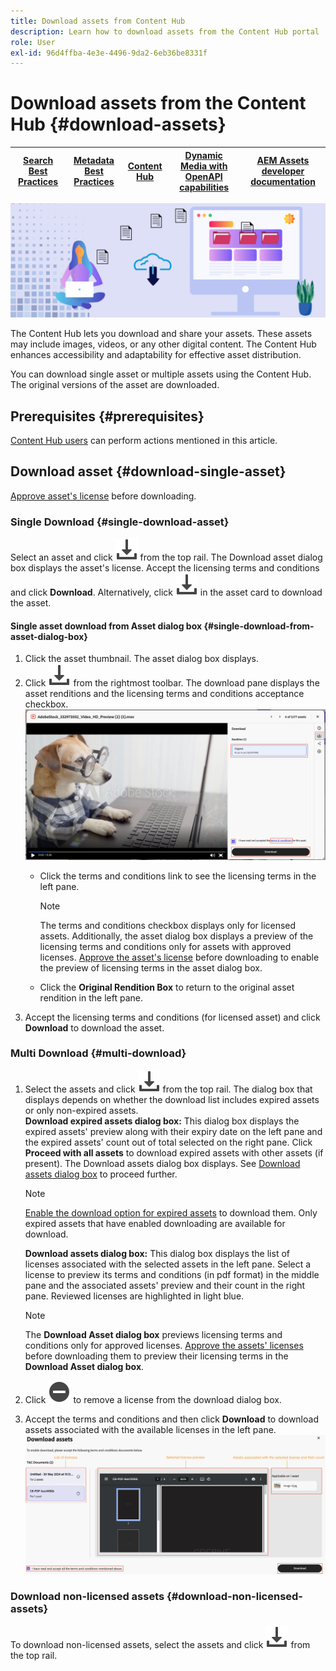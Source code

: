 ```yaml
---
title: Download assets from Content Hub
description: Learn how to download assets from the Content Hub portal
role: User
exl-id: 96d4ffba-4e3e-4496-9da2-6eb36be8331f
---
```

# Download assets from the Content Hub {#download-assets}

| [Search Best Practices](/help/assets/search-best-practices.md) |[Metadata Best Practices](/help/assets/metadata-best-practices.md)|[Content Hub](/help/assets/product-overview.md)|[Dynamic Media with OpenAPI capabilities](/help/assets/dynamic-media-open-apis-overview.md)|[AEM Assets developer documentation](https://developer.adobe.com/experience-cloud/experience-manager-apis/)|
| ------------- | --------------------------- |---------|----|-----|

<!-- ![Download assets](assets/download-asset.jpg) -->
![Download assets](assets/download-asset-genstudio.jpeg)

The Content Hub lets you download and share your assets. These assets may include images, videos, or any other digital content. The Content Hub enhances accessibility and adaptability for effective asset distribution.  

You can download single asset or multiple assets using the Content Hub. The original versions of the asset are downloaded.

## Prerequisites {#prerequisites}

[Content Hub users](deploy-content-hub.md#onboard-content-hub-users) can perform actions mentioned in this article.

## Download asset {#download-single-asset} 

[Approve asset's license](/help/assets/approve-assets-content-hub.md) before downloading.

### Single Download {#single-download-asset} 

Select an asset and click ![download](/help/assets/assets/download-icon.svg) from the top rail. The Download asset dialog box displays the asset's license. Accept the licensing terms and conditions and click **Download**.
Alternatively, click ![download](/help/assets/assets/download-icon.svg) in the asset card to download the asset.

#### Single asset download from Asset dialog box {#single-download-from-asset-dialog-box}

1. Click the asset thumbnail. The asset dialog box displays.
1. Click ![download](/help/assets/assets/download-icon.svg) from the rightmost toolbar. The download pane displays the asset renditions and the licensing terms and conditions acceptance checkbox.
![single-download-dialog-box](/help/assets/assets/asset-dialog-box-for-single-download.png)
   * Click the terms and conditions link to see the licensing terms in the left pane.

        >[!NOTE]
        >
        >The terms and conditions checkbox displays only for licensed assets. Additionally, the asset dialog box displays a preview of the licensing terms and conditions only for assets with approved licenses. [Approve the asset's license](/help/assets/approve-assets-content-hub.md) before downloading to enable the preview of licensing terms in the asset dialog box.

   * Click the **Original Rendition Box** to return to the original asset rendition in the left pane.
1. Accept the licensing terms and conditions (for licensed asset) and click **Download** to download the asset.

### Multi Download {#multi-download} 

1. Select the assets and click ![download](/help/assets/assets/download-icon.svg) from the top rail. The dialog box that displays depends on whether the download list includes expired assets or only non-expired assets. <br/>
**Download expired assets dialog box:** This dialog box displays the expired assets' preview along with their expiry date on the left pane and the expired assets' count out of total selected on the right pane. Click **Proceed with all assets** to download expired assets with other assets (if present). The Download assets dialog box displays. See [Download assets dialog box](#Download-asset-dialog-box) to proceed further.
    
    >[!NOTE]
    >
    >[Enable the download option for expired assets](/help/assets/configure-content-hub-ui-options.md#expired-assets-content-hub) to download them. Only expired assets that have enabled downloading are available for download.

   <a id="Download-asset-dialog-box"></a> **Download assets dialog box:** This dialog box displays the list of licenses associated with the selected assets in the left pane. Select a license to preview its terms and conditions (in pdf format) in the middle pane and the associated assets' preview and their count in the right pane. Reviewed licenses are highlighted in light blue.

    >[!NOTE]
    >
    > The **Download Asset dialog box** previews licensing terms and conditions only for approved licenses. [Approve the assets' licenses](/help/assets/approve-assets-content-hub.md) before downloading them to preview their licensing terms in the **Download Asset dialog box**.

1. Click  ![remove-icon](/help/assets/assets/remove-icon.svg) to remove a license from the download dialog box. 

1. Accept the terms and conditions and then click **Download** to download assets associated with the available licenses in the left pane.
![download-multiple-license](/help/assets/assets/download-multiple-license.png)

### Download non-licensed assets {#download-non-licensed-assets}

 To download non-licensed assets, select the assets and click ![download](/help/assets/assets/download-icon.svg) from the top rail.

    





